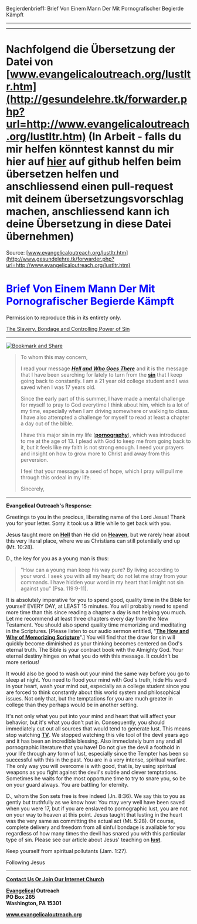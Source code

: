 <!--t Begierdenbrief1: Brief Von Einem Mann Der Mit Pornografischer Begierde Kämpft - in Arbeit (0% übersetzt) t-->
<!--d Begierdenbrief1: Brief Von Einem Mann Der Mit Pornografischer Begierde Kämpft - in Arbeit (0% übersetzt) d-->

Begierdenbrief1: Brief Von Einem Mann Der Mit Pornografischer Begierde Kämpft

- - - 
- - -

# Nachfolgend die Übersetzung der Datei von [www.evangelicaloutreach.org/lustltr.htm](http://gesundelehre.tk/forwarder.php?url=http://www.evangelicaloutreach.org/lustltr.htm) (In Arbeit - falls du mir helfen könntest kannst du mir hier auf [hier](https://github.com/gesundelehre/gesundelehre_translate/blob/master/content/static/pornografiesucht/begierdenbrief1.md) auf github helfen beim übersetzen helfen und anschliessend einen pull-request mit deinem übersetzungsvorschlag machen, anschliessend kann ich deine Übersetzung in diese Datei übernehmen)

Source: [www.evangelicaloutreach.org/lustltr.htm](http://www.gesundelehre.tk/forwarder.php?url=http://www.evangelicaloutreach.org/lustltr.htm)

<font color="blue">

# Brief Von Einem Mann Der Mit Pornografischer Begierde Kämpft

</font>

Permission to reproduce this in its entirety only.

[The Slavery, Bondage and Controlling Power of Sin](http://www.gesundelehre.tk/forwarder.php?url=http://www.evangelicaloutreach.org/sin.html)

* * *

[![Bookmark and Share](../s7.addthis.com/static/btn/v2/lg-share-en.gif)](http://www.addthis.com/bookmark.php?v=250&username=xa-4ce723c86d857fe0)

> To whom this may concern,
> 
> I read your message **[_Hell and Who Goes There_](http://www.gesundelehre.tk/forwarder.php?url=http://www.evangelicaloutreach.org/hell.html)** and it is the message that I have been searching for lately to turn from the [**sin**](http://www.gesundelehre.tk/forwarder.php?url=http://www.evangelicaloutreach.org/sin.html) that I keep going back to constantly. I am a 21 year old college student and I was saved when I was 17 years old.
> 
> Since the early part of this summer, I have made a mental challenge for myself to pray to God everytime I think about him, which is a lot of my time, especially when I am driving somewhere or walking to class. I have also attempted a challenge for myself to read at least a chapter a day out of the bible.
> 
> I have this major sin in my life ([**pornography**](http://www.gesundelehre.tk/forwarder.php?url=http://www.evangelicaloutreach.org/pornography.htm)), which was introduced to me at the age of 13\. I plead with God to keep me from going back to it, but it feels like my faith is not strong enough. I need your prayers and insight on how to grow more to Christ and away from this perversion.
> 
> I feel that your message is a seed of hope, which I pray will pull me through this ordeal in my life.
> 
> Sincerely,
> 
> 


* * *

**Evangelical Outreach's Response:**

 Greetings to you in the precious, liberating name of the Lord Jesus! Thank you for your letter. Sorry it took us a little while to get back with you.

Jesus taught more on **[Hell](http://www.gesundelehre.tk/forwarder.php?url=http://www.evangelicaloutreach.org/salvtion.htm)** than He did on **[Heaven](http://www.gesundelehre.tk/forwarder.php?url=http://www.evangelicaloutreach.org/salvtion.htm#heaven)**, but we rarely hear about this very literal place, where we as Christians can still potentially end up (Mt. 10:28).

D., the key for you as a young man is thus:

> "How can a young man keep his way pure? By living according to your word. I seek you with all my heart; do not let me stray from your commands. I have hidden your word in my heart that I might not sin against you" (Psa. 119:9-11).

It is absolutely imperative for you to spend good, quality time in the Bible for yourself EVERY DAY, at LEAST 15 minutes. You will probably need to spend more time than this since reading a chapter a day is not helping you much. Let me recommend at least three chapters every day from the New Testament. You should also spend quality time memorizing and meditating in the Scriptures. [Please listen to our audio sermon entitled, "[**The How and Why of Memorizing Scripture**](http://www.gesundelehre.tk/forwarder.php?url=http://www.evangelicaloutreach.org/sermons.html)".] You will find that the draw for sin will quickly become diminished as your thinking becomes centered on God's eternal truth. The Bible is your contract book with the Almighty God. Your eternal destiny hinges on what you do with this message. It couldn't be more serious!

It would also be good to wash out your mind the same way before you go to sleep at night. You need to flood your mind with God's truth, hide His word in your heart, wash your mind out, especially as a college student since you are forced to think constantly about this world system and philosophical issues. Not only that, but the temptations for you are much greater in college than they perhaps would be in another setting.

It's not only what you put into your mind and heart that will affect your behavior, but it's what you don't put in. Consequently, you should immediately cut out all sources that would tend to generate lust. This means stop watching [**TV**](http://www.gesundelehre.tk/forwarder.php?url=http://www.evangelicaloutreach.org/tv.htm). We stopped watching this vile tool of the devil years ago and it has been an incredible blessing. Also immediately burn any and all pornographic literature that you have! Do not give the devil a foothold in your life through any form of lust, especially since the Tempter has been so successful with this in the past. You are in a very intense, spiritual warfare. The only way you will overcome is with good, that is, by using spiritual weapons as you fight against the devil's subtle and clever temptations. Sometimes he waits for the most opportune time to try to snare you, so be on your guard always. You are battling for eternity.

D., whom the Son sets free is free indeed (Jn. 8:36). We say this to you as gently but truthfully as we know how: You may very well have been saved when you were 17, but if you are enslaved to pornographic lust, you are not on your way to heaven at this point. Jesus taught that lusting in the heart was the very same as committing the actual act (Mt. 5:28). Of course, complete delivery and freedom from all sinful bondage is available for you regardless of how many times the devil has snared you with this particular type of sin. Please see our article about Jesus' teaching on **[lust](http://www.gesundelehre.tk/forwarder.php?url=http://www.evangelicaloutreach.org/lust.html)**.

Keep yourself from spiritual pollutants (Jam. 1:27).

Following Jesus

* * *

**[Contact Us Or Join Our Internet Church](http://www.gesundelehre.tk/forwarder.php?url=http://www.evangelicaloutreach.org/contact.html)**

**[Evangelical](http://www.gesundelehre.tk/forwarder.php?url=http://www.evangelicaloutreach.org/index.html) Outreach**  
**PO Box 265**  
**Washington, PA 15301**

**www.evangelicaloutreach.org**